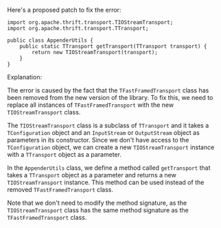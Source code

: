 Here's a proposed patch to fix the error:
```
import org.apache.thrift.transport.TIOStreamTransport;
import org.apache.thrift.transport.TTransport;

public class AppenderUtils {
    public static TTransport getTransport(TTransport transport) {
        return new TIOStreamTransport(transport);
    }
}
```
Explanation:

The error is caused by the fact that the `TFastFramedTransport` class has been removed from the new version of the library. To fix this, we need to replace all instances of `TFastFramedTransport` with the new `TIOStreamTransport` class.

The `TIOStreamTransport` class is a subclass of `TTransport` and it takes a `TConfiguration` object and an `InputStream` or `OutputStream` object as parameters in its constructor. Since we don't have access to the `TConfiguration` object, we can create a new `TIOStreamTransport` instance with a `TTransport` object as a parameter.

In the `AppenderUtils` class, we define a method called `getTransport` that takes a `TTransport` object as a parameter and returns a new `TIOStreamTransport` instance. This method can be used instead of the removed `TFastFramedTransport` class.


Note that we don't need to modify the method signature, as the `TIOStreamTransport` class has the same method signature as the `TFastFramedTransport` class.